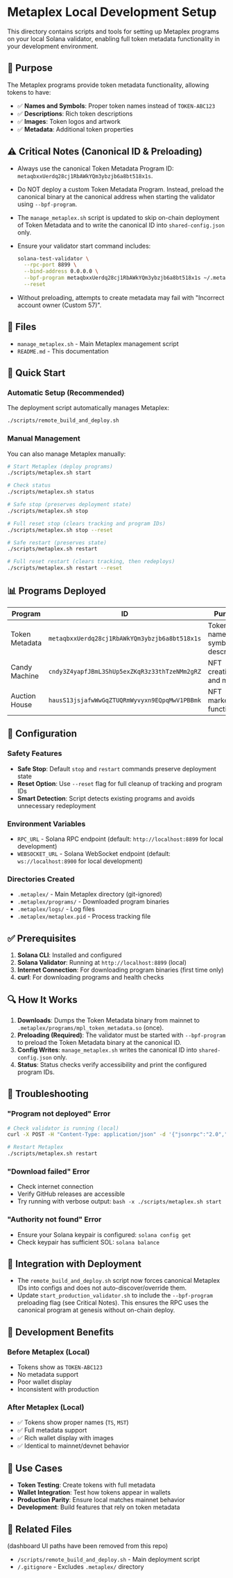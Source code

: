 # Metaplex Local Development Setup

This directory contains scripts and tools for setting up Metaplex programs on your local Solana validator, enabling full token metadata functionality in your development environment.

## 🎯 **Purpose**

The Metaplex programs provide token metadata functionality, allowing tokens to have:
- ✅ **Names and Symbols**: Proper token names instead of `TOKEN-ABC123`
- ✅ **Descriptions**: Rich token descriptions
- ✅ **Images**: Token logos and artwork
- ✅ **Metadata**: Additional token properties

## ⚠️ Critical Notes (Canonical ID & Preloading)

- Always use the canonical Token Metadata Program ID: `metaqbxxUerdq28cj1RbAWkYQm3ybzjb6a8bt518x1s`.
- Do NOT deploy a custom Token Metadata Program. Instead, preload the canonical binary at the canonical address when starting the validator using `--bpf-program`.
- The `manage_metaplex.sh` script is updated to skip on-chain deployment of Token Metadata and to write the canonical ID into `shared-config.json` only.
- Ensure your validator start command includes:

  ```bash
  solana-test-validator \
    --rpc-port 8899 \
    --bind-address 0.0.0.0 \
    --bpf-program metaqbxxUerdq28cj1RbAWkYQm3ybzjb6a8bt518x1s ~/.metaplex/programs/mpl_token_metadata.so \
    --reset
  ```

- Without preloading, attempts to create metadata may fail with "Incorrect account owner (Custom 57)".

## 📁 **Files**

- `manage_metaplex.sh` - Main Metaplex management script
- `README.md` - This documentation

## 🚀 **Quick Start**

### **Automatic Setup (Recommended)**
The deployment script automatically manages Metaplex:
```bash
./scripts/remote_build_and_deploy.sh
```

### **Manual Management**
You can also manage Metaplex manually:

```bash
# Start Metaplex (deploy programs)
./scripts/metaplex.sh start

# Check status
./scripts/metaplex.sh status

# Safe stop (preserves deployment state)
./scripts/metaplex.sh stop

# Full reset stop (clears tracking and program IDs)
./scripts/metaplex.sh stop --reset

# Safe restart (preserves state)
./scripts/metaplex.sh restart

# Full reset restart (clears tracking, then redeploys)
./scripts/metaplex.sh restart --reset
```

## 📊 **Programs Deployed**

| Program | ID | Purpose |
|---------|----|---------| 
| Token Metadata | `metaqbxxUerdq28cj1RbAWkYQm3ybzjb6a8bt518x1s` | Token names, symbols, descriptions |
| Candy Machine | `cndy3Z4yapfJBmL3ShUp5exZKqR3z33thTzeNMm2gRZ` | NFT creation and minting |
| Auction House | `hausS13jsjafwWwGqZTUQRmWyvyxn9EQpqMwV1PBBmk` | NFT marketplace functionality |

## 🔧 **Configuration**

### **Safety Features**
- **Safe Stop**: Default `stop` and `restart` commands preserve deployment state
- **Reset Option**: Use `--reset` flag for full cleanup of tracking and program IDs
- **Smart Detection**: Script detects existing programs and avoids unnecessary redeployment

### **Environment Variables**
- `RPC_URL` - Solana RPC endpoint (default: `http://localhost:8899` for local development)
- `WEBSOCKET_URL` - Solana WebSocket endpoint (default: `ws://localhost:8900` for local development)

### **Directories Created**
- `.metaplex/` - Main Metaplex directory (git-ignored)
- `.metaplex/programs/` - Downloaded program binaries
- `.metaplex/logs/` - Log files
- `.metaplex/metaplex.pid` - Process tracking file

## ✅ **Prerequisites**

1. **Solana CLI**: Installed and configured
2. **Solana Validator**: Running at `http://localhost:8899` (local)
3. **Internet Connection**: For downloading program binaries (first time only)
4. **curl**: For downloading programs and health checks

## 🔍 **How It Works**

1. **Downloads**: Dumps the Token Metadata binary from mainnet to `.metaplex/programs/mpl_token_metadata.so` (once).
2. **Preloading (Required)**: The validator must be started with `--bpf-program` to preload the Token Metadata binary at the canonical ID.
3. **Config Writes**: `manage_metaplex.sh` writes the canonical ID into `shared-config.json` only.
4. **Status**: Status checks verify accessibility and print the configured program IDs.

## 🐛 **Troubleshooting**

### **"Program not deployed" Error**
```bash
# Check validator is running (local)
curl -X POST -H "Content-Type: application/json" -d '{"jsonrpc":"2.0","id":1,"method":"getHealth"}' http://localhost:8899

# Restart Metaplex
./scripts/metaplex.sh restart
```

### **"Download failed" Error**
- Check internet connection
- Verify GitHub releases are accessible
- Try running with verbose output: `bash -x ./scripts/metaplex.sh start`

### **"Authority not found" Error**
- Ensure your Solana keypair is configured: `solana config get`
- Check keypair has sufficient SOL: `solana balance`

## 🔄 **Integration with Deployment**

- The `remote_build_and_deploy.sh` script now forces canonical Metaplex IDs into configs and does not auto-discover/override them.
- Update `start_production_validator.sh` to include the `--bpf-program` preloading flag (see Critical Notes). This ensures the RPC uses the canonical program at genesis without on-chain deploy.

## 📝 **Development Benefits**

### **Before Metaplex (Local)**
- Tokens show as `TOKEN-ABC123`
- No metadata support
- Poor wallet display
- Inconsistent with production

### **After Metaplex (Local)**
- ✅ Tokens show proper names (`TS`, `MST`)
- ✅ Full metadata support
- ✅ Rich wallet display with images
- ✅ Identical to mainnet/devnet behavior

## 🎯 **Use Cases**

- **Token Testing**: Create tokens with full metadata
- **Wallet Integration**: Test how tokens appear in wallets
- **Production Parity**: Ensure local matches mainnet behavior
- **Development**: Build features that rely on token metadata

## 🔗 **Related Files**

  (dashboard UI paths have been removed from this repo)
- `/scripts/remote_build_and_deploy.sh` - Main deployment script
- `/.gitignore` - Excludes `.metaplex/` directory 